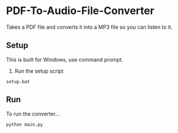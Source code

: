 # PDF-To-Audio-File-Converter
Takes a PDF file and converts it into a MP3 file so you can listen to it.

## Setup
This is built for Windows, use command prompt.
1. Run the setup script
```
setup.bat
```
## Run
To run the converter...
```
python main.py
```
